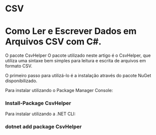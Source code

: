 # CSV
# Como Ler e Escrever Dados em Arquivos CSV com C#.


  O pacote CsvHelper
  O pacote utilizado neste artigo é o CsvHelper, que utiliza uma sintaxe bem simples para leitura e escrita de arquivos em formato CSV.

O primeiro passo para utilizá-lo é a instalação através do pacote NuGet disponibilizado.

Para instalar utilizando o Package Manager Console:

### Install-Package CsvHelper
Para instalar utilizando a .NET CLI:

### dotnet add package CsvHelper
